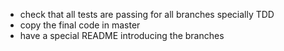 - check that all tests are passing for all branches specially TDD
- copy the final code in master
- have a special README introducing the branches
